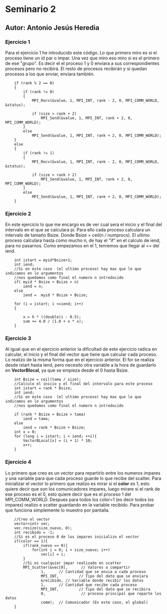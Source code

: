 # Seminario 2
## Autor: Antonio Jesús Heredia
### Ejercicio 1
Para el ejercicio 1 he introducido este código. Lo que primero miro es si el proceso tiene un id par o impar. Una vez que miro eso miro si es el primero de ese "grupo". Es decir el el proceso 1 y 0 enviara a sus correspondientes procesos pero no recibirá. El resto de procesos recibirán y si quedan procesos a los que enviar, enviara también. 
```
    if (rank % 2 == 0)
    {
        if (rank != 0)
        {
            MPI_Recv(&value, 1, MPI_INT, rank - 2, 0, MPI_COMM_WORLD, &status);

            if (size > rank + 2)
                MPI_Send(&value, 1, MPI_INT, rank + 2, 0, MPI_COMM_WORLD);
        }
        else
            MPI_Send(&value, 1, MPI_INT, rank + 2, 0, MPI_COMM_WORLD);
    }
    else
    {
        if (rank != 1)
        {
            MPI_Recv(&value, 1, MPI_INT, rank - 2, 0, MPI_COMM_WORLD, &status);

            if (size > rank + 2)
                MPI_Send(&value, 1, MPI_INT, rank + 2, 0, MPI_COMM_WORLD);
        }
        else
            MPI_Send(&value, 1, MPI_INT, rank + 2, 0, MPI_COMM_WORLD);
    }
```
### Ejercicio 2
En este ejercicio lo que me encargo es de ver cual sera el inicio y el final del intervalo en  el que se calculara pi. 
Para ello cada proceso calculara un intervalo de tamaño Bsize. Donde Bsize = ceil(n / numprocs). El ultimo proceso calculara hasta como mucho n, de hay el "if" en el calculo de iend, para no pasarnos. Como empezamos en el 1, tenremos que llegar al <= del iend.
```
    int istart = myid*Bsize+1;
    int iend;
    //Si en este caso  (el ultimo proceso) hay mas que lo que indicamos en lo argumentos
    //nos quedamos como final el numero n introducido
    if( myid * Bsize + Bsize > n)
        iend = n;
    else
        iend =  myid * Bsize + Bsize;

    for (i = istart; i <=iend; i++)
    {

        x = h * ((double)i - 0.5);
        sum += 4.0 / (1.0 + x * x);
    }
```
### Ejercicio 3
Al igual que en el ejercicio anterior la dificultad de este ejercicio radica en calcular, el inicio y el final del vector que tiene que calcular cada proceso. Lo realizo de la misma forma que en el ejercicio anterior. El for se realiza desde istart hasta iend, pero necesito otra variable a la hora de guardarlo en __VectorBlocal__, ya que se empieza desde el 0 hasta Bsize.
```
    int Bsize = ceil(tama / size);
    //Calculo el inicio y el final del intervalo para este proceso
    int istart = rank * Bsize;
    int iend;
    //Si en este caso  (el ultimo proceso) hay mas que lo que indicamos en lo argumentos
    //nos quedamos como final el numero n introducido

    if (rank * Bsize + Bsize > tama)
        iend = tama;
    else
        iend = rank * Bsize + Bsize;
    int x = 0;
    for (long i = istart; i < iend; ++i){
        VectorBLocal[x] = (i + 1) * 10;
        x++;
    }
```
### Ejercicio 4
Lo primero que creo es un vector para repartirlo entre los numeros impares y una variable para que cada proceso guarde lo que recibe del scatter. Para inicializar el vector lo primero que realizo es mirar si el __color__ es 1, esto quiere decir que son los comunicadores impares, luego mirare si el rank de ese proceso es el 0, esto quiere decir que es el proceso 1 del MPI_COMM_WORLD. Despues para todos los color=1 (es decir todos los impares) realizo e scatter guardando en la variable recibido. Para probar que funciona simplemente lo muestro por pantalla.
```
    //Creo el vector
    vector<int> vec;
    vec.resize(size_nuevo, 0);
    int recibido = -1;
    //Si es el proceso 0 de los impares inicializo el vector
    if(color == 1){
        if(rank_nuevo == 0){
            for(int i = 0; i < size_nuevo; i++)
                vec[i] = i;
        }
        //Si es cualquier impar realizado en scatter
        MPI_Scatter(&vec[0],      // Valores a compartir
                1,      // Cantidad que se envia a cada proceso
                MPI_INT,         // Tipo del dato que se enviara
                &recibido, // Variable donde recibir los datos
                1,      // Cantidad que recibe cada proceso
                MPI_INT,         // Tipo del dato que se recibira
                0,                // proceso principal que reparte los datos
                comm);  // Comunicador (En este caso, el global)
    }
```